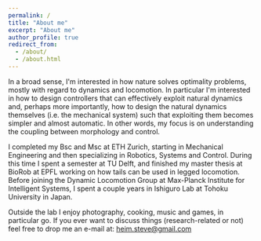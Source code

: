 ```yaml
---
permalink: /
title: "About me"
excerpt: "About me"
author_profile: true
redirect_from: 
  - /about/
  - /about.html
---
```


In a broad sense, I'm interested in how nature solves optimality problems, mostly with regard to dynamics and locomotion. In particular I'm interested in how to design controllers that can effectively exploit natural dynamics and, perhaps more importantly, how to design the natural dynamics themselves (i.e. the mechanical system) such that exploiting them becomes simpler and almost automatic. In other words, my focus is on understanding the coupling between morphology and control.

I completed my Bsc and Msc at ETH Zurich, starting in Mechanical Engineering and then specializing in Robotics, Systems and Control. During this time I spent a semester at TU Delft, and finished my master thesis at BioRob at EPFL working on how tails can be used in legged locomotion. Before joining the Dynamic Locomotion Group at Max-Planck Institute for Intelligent Systems, I spent a couple years in Ishiguro Lab at Tohoku University in Japan.

Outside the lab I enjoy photography, cooking, music and games, in particular go. If you ever want to discuss things (research-related or not) feel free to drop me an e-mail at: heim.steve@gmail.com